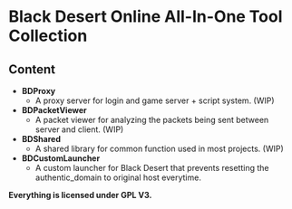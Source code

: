 # Black Desert Online All-In-One Tool Collection

## Content
* **BDProxy**
	* A proxy server for login and game server + script system. (WIP)
* **BDPacketViewer**
	* A packet viewer for analyzing the packets being sent between server and client. (WIP)
* **BDShared**
	* A shared library for common function used in most projects. (WIP)
* **BDCustomLauncher**
	* A custom launcher for Black Desert that prevents resetting the authentic_domain to original host everytime.


**Everything is licensed under GPL V3.**